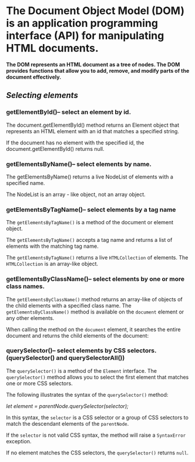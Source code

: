 # **The Document Object Model (DOM) is an application programming interface (API) for manipulating HTML documents.**

**The DOM represents an HTML document as a tree of nodes. The DOM provides functions that allow you to add, remove, and modify parts of the document effectively.**

## *Selecting elements*

### **getElementById()– select an element by id**.

The document.getElementById() method returns an Element object that represents an HTML element with an id that matches a specified string.

If the document has no element with the specified id, the document.getElementById() returns null.

### **getElementsByName()– select elements by name.**

The getElementsByName() returns a live NodeList of elements with a specified name.

The NodeList is an array - like object, not an array object.

### **getElementsByTagName()– select elements by a tag name**

The `getElementsByTagName()` is a method of the document or element object.

The `getElementsByTagName()` accepts a tag name and returns a list of elements with the matching tag name.

The `getElementsByTagName()` returns a live `HTMLCollection` of elements. The `HTMLCollection` is an array-like object.

### **getElementsByClassName()– select elements by one or more class names.**

The `getElementsByClassName()` method returns an array-like of objects of the child elements with a specified class name. The `getElementsByClassName()` method is available on the `document` element or any other elements.

When calling the method on the `document` element, it searches the entire document and returns the child elements of the document:

### **querySelector()– select elements by CSS selectors.(querySelector() and querySelectorAll())**

The `querySelector()` is a method of the `Element` interface. The `querySelector()` method allows you to select the first element that matches one or more CSS selectors.

The following illustrates the syntax of the `querySelector()` method:

*let element = parentNode.querySelector(selector);*

In this syntax, the `selector` is a CSS selector or a group of CSS selectors to match the descendant elements of the `parentNode`.

If the `selector` is not valid CSS syntax, the method will raise a `SyntaxError` exception.

If no element matches the CSS selectors, the `querySelector()` returns `null`.
